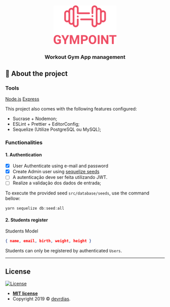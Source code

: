 <h1 align="center">
  <img alt="Gympoint" title="Gympoint" src="logo.png" width="200px" />
</h1>

<h3 align="center">
  Workout Gym App management
</h3>


## :rocket: About the project

### Tools

[Node.js](https://nodejs.org/) [Express](https://expressjs.com/)

This project also comes with the following features configured:

- Sucrase + Nodemon;
- ESLint + Prettier + EditorConfig;
- Sequelize (Utilize PostgreSQL ou MySQL);

### Functionalities

#### 1. Authentication

- [x] User Authenticate using e-mail and password
- [x] Create Admin user using [sequelize seeds](https://sequelize.org/master/manual/migrations.html#creating-first-seed)
- [ ] A autenticação deve ser feita utilizando JWT.
- [ ] Realize a validação dos dados de entrada;

To execute the provided seed `src/database/seeds`, use the command bellow:

```js
yarn sequelize db:seed:all
```

#### 2. Students register

Students Model
```json
{ name, email, birth, weight, height }
```

Students can only be registered by authenticated `Users`.

---
## License

[![License](http://img.shields.io/:license-mit-blue.svg?style=flat-square)](http://badges.mit-license.org)

- **[MIT license](http://opensource.org/licenses/mit-license.php)**
- Copyright 2019 © <a href="http://fvcproductions.com" target="_blank">devrdias</a>.
